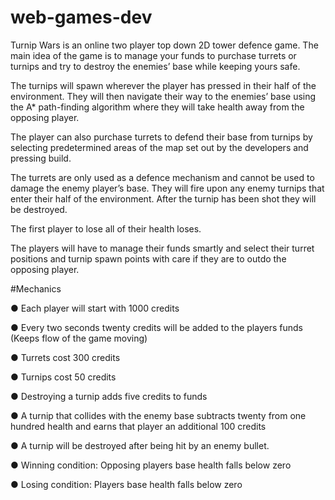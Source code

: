 # web-games-dev

Turnip Wars is an online two player top down 2D tower defence game. The main idea of the game is to manage your funds to purchase turrets or turnips and try to destroy the enemies’ base while keeping yours safe. 

The turnips will spawn wherever the player has pressed in their half of the environment. They will then navigate their way to the enemies’ base using the A* path-finding algorithm where they will take health away from the opposing player. 

The player can also purchase turrets to defend their base from turnips by selecting predetermined areas of the map set out by the developers and pressing build. 

The turrets are only used as a defence mechanism and cannot be used to damage the enemy player’s base. They will fire upon any enemy turnips that enter their half of the environment. After the turnip has been shot they will be destroyed.

The first player to lose all of their health loses. 

The players will have to manage their funds smartly and select their turret positions and turnip spawn points with care if they are to outdo the opposing player.

#Mechanics 

●	Each player will start with 1000 credits

●	Every two seconds twenty credits will be added to the players funds (Keeps flow of the game moving)

●	Turrets cost 300 credits

●	Turnips cost 50 credits

●	Destroying a turnip adds five credits to funds

●	A turnip that collides with the enemy base subtracts twenty from one hundred health and earns that player an additional 100 credits

●	A turnip will be destroyed after being hit by an enemy bullet. 

●	Winning condition: Opposing players base health falls below zero

●	Losing condition: Players base health falls below zero
